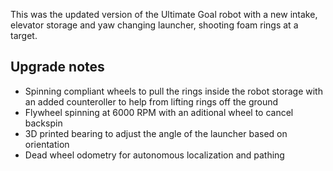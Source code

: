 This was the updated version of the Ultimate Goal robot with a new intake, elevator storage and yaw changing launcher, shooting foam rings at a target.

## Upgrade notes

- Spinning compliant wheels to pull the rings inside the robot storage with an added counteroller to help from lifting rings off the ground
- Flywheel spinning at 6000 RPM with an aditional wheel to cancel backspin
- 3D printed bearing to adjust the angle of the launcher based on orientation
- Dead wheel odometry for autonomous localization and pathing
